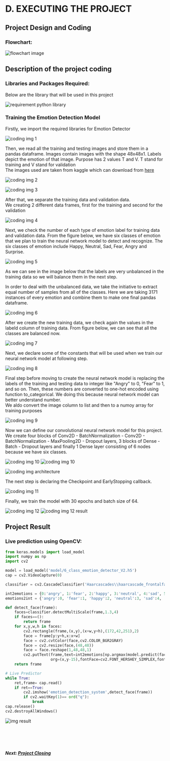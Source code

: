 # **D. EXECUTING THE PROJECT**

## **Project Design and Coding**

### Flowchart:
![flowchart image](assets/flowchart.jpg)

## **Description of the project coding**

### **Libraries and Packages Required:**

Below are the library that will be used in this project

![requirement python library](assets/requirement.jpg)

### **Training the Emotion Detection Model**
Firstly, we import the required libraries for Emotion Detector

![coding img 1](assets/coding_1.jpg)

Then, we read all the training and testing images and store them in a pandas dataframe. Images contain images with the shape 48x48x1. Labels depict the emotion of that image. Purpose has 2 values T and V. T stand for training and V stand for validation  
The images used are taken from kaggle which can download from [here](https://www.kaggle.com/msambare/fer2013/download)

![coding img 2](assets/coding_2.jpg)

![coding img 3](assets/coding_3.jpg)

After that, we separate the training data and validation data.  
We creating 2 different data frames, first for the training and second for the validation

![coding img 4](assets/coding_4.jpg)

Next, we check the number of each type of emotion label for training data and validation data. From the figure below, we have six classes of emotion that we plan to train the neural network model to detect and recognize. The six classes of emotion include Happy, Neutral, Sad, Fear, Angry and Surprise.

![coding img 5](assets/coding_5.jpg)

As we can see in the image below that the labels are very unbalanced in the training data so we will balance them in the next step.

In order to deal with the unbalanced data, we take the initiative to extract equal number of samples from all of the classes. Here we are taking 3171 instances of every emotion and combine them to make one final pandas dataframe.

![coding img 6](assets/coding_6.jpg)

After we create the new training data, we check again the values in the labeld column of training data. From figure below, we can see that all the classes are balanced now.

![coding img 7](assets/coding_7.jpg)

Next, we declare some of the constants that will be used when we train our neural network model at following step.

![coding img 8](assets/coding_8.jpg)

Final step before moving to create the neural network model is replacing the labels of the training and testing data to integer like "Angry" to 0, "Fear" to 1, and so on. Then, these numbers are converted to one-hot encoded using function to_categorical. We doing this because neural network model can better understand number.  
We aldo convert the image column to list and then to a numoy array for training purposes

![coding img 9](assets/coding_9.jpg)

Now we can define our convolutional neural network model for this project.  We create four blocks of Conv2D - BatchNormalization - Conv2D - BatchNormalization - MaxPooling2D - Dropout layers, 3 blocks of Dense - Batch - Dropout layers and finally 1 Dense layer consisting of 6 nodes because we have six classes.

![coding img 10](assets/coding_10a.jpg)
![coding img 10](assets/coding_10b.jpg)

![coding img architecture](assets/architecture.png)

The next step is declaring the Checkpoint and EarlyStopping callback.

![coding img 11](assets/coding_11.jpg)

Finally, we train the model with 30 epochs and batch size of 64.

![coding img 12](assets/coding_12.jpg)
![coding img 12 result](assets/coding_12a.jpg)

## **Project Result**

### Live prediction using OpenCV:

```python
from keras.models import load_model
import numpy as np
import cv2

model = load_model('model/6_class_emotion_detector_V2.h5')
cap = cv2.VideoCapture(0)

classifier = cv2.CascadeClassifier('Haarcascades\\haarcascade_frontalface_default.xml')

int2emotions = {0:'angry', 1:'fear', 2:'happy', 3:'neutral', 4:'sad', 5:'surprise'}
emotions2int = {'angry':0, 'fear':1, 'happy':2, 'neutral':3, 'sad':4, 'surprise':5}

def detect_face(frame):
    faces=classifier.detectMultiScale(frame,1.3,4)
    if faces==():
        return frame
    for x,y,w,h in faces:
        cv2.rectangle(frame,(x,y),(x+w,y+h),(172,42,251),2)
        face = frame[y:y+h,x:x+w]
        face = cv2.cvtColor(face,cv2.COLOR_BGR2GRAY)
        face = cv2.resize(face,(48,48))
        face = face.reshape(1,48,48,1)
        cv2.putText(frame,text=int2emotions[np.argmax(model.predict(face))],
                    org=(x,y-15),fontFace=cv2.FONT_HERSHEY_SIMPLEX,fontScale=1,color=(106,40,243),thickness=2)
    return frame

# Live Predictor
while True:
    ret,frame= cap.read()
    if ret==True:
        cv2.imshow('emotion_detection_system',detect_face(frame))
        if cv2.waitKey(1)== ord("q"):
            break
cap.release()
cv2.destroyAllWindows()
```

![img result](assets/result_1.jpg)

<br>
<br>
<br>

##### Next: [Project Closing](E-PROJECT_CLOSING.md)
